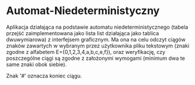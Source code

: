 # Automat-Niedeterministyczny


Aplikacja działająca na podstawie automatu niedeterministycznego (tabela przejść zaimplementowana jako lista list działająca jako tablica dwuwymiarowa) z interfejsem graficznym.
Ma ona na celu odczyt ciągów znaków zawartych w wybranym przez użytkownika pliku tekstowym 
(znaki zgodne z alfabetem E={0,1,2,3,4,a,b,c,e,f}), oraz weryfikację, czy poszczególne ciągi są zgodne z założonymi wymogami (minimum dwa te same znaki obok siebie). 

Znak '#' oznacza koniec ciągu.  
